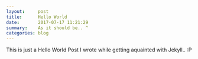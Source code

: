 ```yaml
---
layout:     post
title:      Hello World
date:       2017-07-17 11:21:29
summary:    As it should be.. ^
categories: blog
---
```


This is just a Hello World Post I wrote while getting aquainted with Jekyll.. :P
